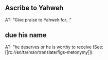 ## Ascribe to Yahweh ##

AT: "Give praise to Yahweh for..."

## due his name ##

AT: "he deserves or he is worthy to receive (See: [[rc://en/ta/man/translate/figs-metonymy]])